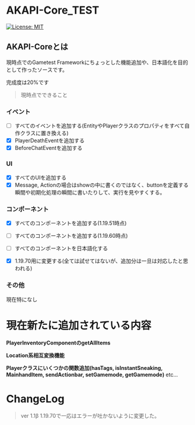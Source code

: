 # AKAPI-Core_TEST
[![License: MIT](https://img.shields.io/badge/License-MIT-yellow.svg)](https://opensource.org/licenses/MIT)

## AKAPI-Coreとは
現時点でのGametest Frameworkにちょっとした機能追加や、日本語化を目的として作ったソースです。

完成度は20%です

> 現時点でできること
### イベント
- [ ] すべてのイベントを追加する(EntityやPlayerクラスのプロパティをすべて自作クラスに置き換える)
- [x] PlayerDeathEventを追加する
- [x] BeforeChatEventを追加する
### UI
- [x] すべてのUIを追加する
- [x] Message, Actionの場合はshowの中に書くのではなく、buttonを定義する瞬間や初期化処理の瞬間に書いたりして、実行を見やすくする。
### コンポーネント
- [x] すべてのコンポーネントを追加する(1.19.51時点)
- [ ] すべてのコンポーネントを追加する(1.19.60時点)
- [ ] すべてのコンポーネントを日本語化する

- [x] 1.19.70用に変更する(全ては試せてはないが、追加分は一旦は対応したと思われる)
### その他
現在特になし 

# 現在新たに追加されている内容
**PlayerInventoryComponentのgetAllItems**

**Location系相互変換機能**

**Playerクラスにいくつかの関数追加(hasTags, isInstantSneaking, MainhandItem, sendActionbar, setGamemode, getGamemode)** etc...

# ChangeLog
> ver 1.1β
1.19.70で一応はエラーが吐かないように変更した。